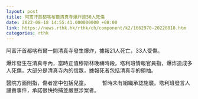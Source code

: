 ```yaml
---
layout: post
title: 阿富汗首都喀布爾清真寺爆炸逾50人死傷
date: 2022-08-18 14:55:41.000000000 +08:00
link: https://news.rthk.hk/rthk/ch/component/k2/1662970-20220818.htm
categories: rthk
---
```


阿富汗首都喀布爾一間清真寺發生爆炸，據報21人死亡，33人受傷。

爆炸發生在清真寺內，當時正值穆斯林晚禱時段。塔利班情報官員指，爆炸造成多人死傷，大部分是清真寺內的信眾，據報死者包括清真寺的領袖。

醫院方面則指，傷者當中包括兒童。
　　
暫時未有組織承認施襲。塔利班發言人譴責事件，承諾很快拘捕並嚴懲涉案者。

